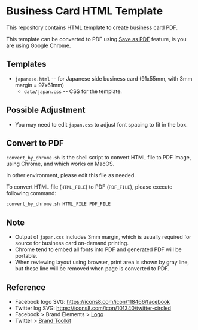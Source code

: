 # Business Card HTML Template

This repository contains HTML template to create business card PDF.

This template can be converted to PDF using [Save as PDF](https://support.google.com/chrome/answer/1069693?hl=en&ref_topic=7439636) feature, is you are using Google Chrome.

## Templates

- `japanese.html` -- for Japanese side business card (91x55mm, with 3mm margin = 97x61mm)
    - `data/japan.css` -- CSS for the template.

## Possible Adjustment

- You may need to edit `japan.css` to adjust font spacing to fit in the box.

## Convert to PDF

`convert_by_chrome.sh` is the shell script to convert HTML file to PDF image,
using Chrome, and which works on MacOS.

In other environment, please edit this file as needed.

To convert HTML file (`HTML_FILE`) to PDF (`PDF_FILE`),
please execute following command:

```
convert_by_chrome.sh HTML_FILE PDF_FILE
```

## Note

- Output of `japan.css` includes 3mm margin, which is usually required for source for business card on-demand printing.
- Chrome tend to embed all fonts into PDF and generated PDF will be portable.
- When reviewing layout using browser, print area is shown by gray line, but these line will be removed when page is converted to PDF.

## Reference

- Facebook logo SVG: https://icons8.com/icon/118466/facebook
- Twitter log SVG: https://icons8.com/icon/101340/twitter-circled
- Facebook > Brand Elements > [Logo](https://www.facebook.com/brand/resources/facebookapp/logo)
- Twitter > [Brand Toolkit](https://about.twitter.com/en/who-we-are/brand-toolkit)
